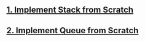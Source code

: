 ## [1.  Implement Stack from Scratch](https://github.com/singh7priyanshu/love_babbar_450_solutions/tree/main/stacks%26queues/Implement%20Stack%20from%20Scratch)<br />
## [2. Implement Queue from Scratch](https://github.com/singh7priyanshu/love_babbar_450_solutions/tree/main/stacks%26queues/%20Implement%20Queue%20from%20Scratch)<br />

